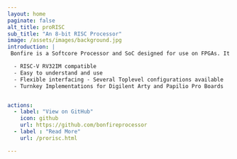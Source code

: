 ```yaml
---
layout: home
paginate: false
alt_title: proRISC
sub_title: "An 8-bit RISC Processor"
image: /assets/images/background.jpg
introduction: |
 Bonfire is a Softcore Processor and SoC designed for use on FPGAs. It is targeted to be "ready-to-use" on Low-Cost FPGA Boards. An implementation of eLua makes the resulting systems easy to use and self-contained

  - RISC-V RV32IM compatible
  - Easy to understand and use
  - Flexible interfacing - Several Toplevel configurations available
  - Turnkey Implementations for Digilent Arty and Papilio Pro Boards


actions:
  - label: "View on GitHub"
    icon: github
    url: https://github.com/bonfireprocessor
  - label : "Read More"
    url: /prorisc.html  

---
```

